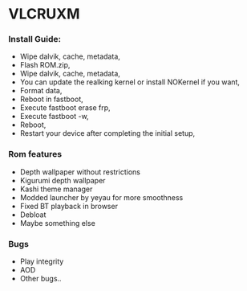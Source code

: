 # VLCRUXM

### Install Guide:

- Wipe dalvik, cache, metadata,
- Flash ROM.zip,
- Wipe dalvik, cache, metadata,
- You can update the realking kernel or install NOKernel if you want,
- Format data,
- Reboot in fastboot,
- Execute fastboot erase frp,
- Execute fastboot -w,
- Reboot,
- Restart your device after completing the initial setup,

### Rom features
- Depth wallpaper without restrictions
- Kigurumi depth wallpaper
- Kashi theme manager
- Modded launcher by yeyau for more smoothness
- Fixed BT playback in browser
- Debloat
- Maybe something else

### Bugs
- Play integrity
- AOD
- Other bugs..
